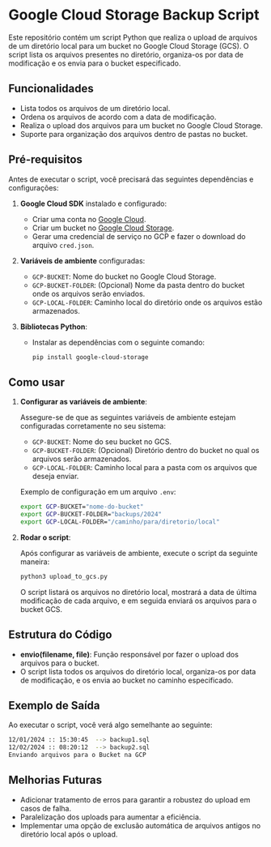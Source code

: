 # Google Cloud Storage Backup Script

Este repositório contém um script Python que realiza o upload de arquivos de um diretório local para um bucket no Google Cloud Storage (GCS). O script lista os arquivos presentes no diretório, organiza-os por data de modificação e os envia para o bucket especificado.

## Funcionalidades

- Lista todos os arquivos de um diretório local.
- Ordena os arquivos de acordo com a data de modificação.
- Realiza o upload dos arquivos para um bucket no Google Cloud Storage.
- Suporte para organização dos arquivos dentro de pastas no bucket.

## Pré-requisitos

Antes de executar o script, você precisará das seguintes dependências e configurações:

1. **Google Cloud SDK** instalado e configurado:
   - Criar uma conta no [Google Cloud](https://cloud.google.com/).
   - Criar um bucket no [Google Cloud Storage](https://cloud.google.com/storage).
   - Gerar uma credencial de serviço no GCP e fazer o download do arquivo `cred.json`.

2. **Variáveis de ambiente** configuradas:
   - `GCP-BUCKET`: Nome do bucket no Google Cloud Storage.
   - `GCP-BUCKET-FOLDER`: (Opcional) Nome da pasta dentro do bucket onde os arquivos serão enviados.
   - `GCP-LOCAL-FOLDER`: Caminho local do diretório onde os arquivos estão armazenados.

3. **Bibliotecas Python**:

   - Instalar as dependências com o seguinte comando:
     
     ```bash
     pip install google-cloud-storage
     ```

## Como usar

1. **Configurar as variáveis de ambiente**:

   Assegure-se de que as seguintes variáveis de ambiente estejam configuradas corretamente no seu sistema:
   
   - `GCP-BUCKET`: Nome do seu bucket no GCS.
   - `GCP-BUCKET-FOLDER`: (Opcional) Diretório dentro do bucket no qual os arquivos serão armazenados.
   - `GCP-LOCAL-FOLDER`: Caminho local para a pasta com os arquivos que deseja enviar.

   Exemplo de configuração em um arquivo `.env`:
   ```bash
   export GCP-BUCKET="nome-do-bucket"
   export GCP-BUCKET-FOLDER="backups/2024"
   export GCP-LOCAL-FOLDER="/caminho/para/diretorio/local"

2. **Rodar o script**:

   Após configurar as variáveis de ambiente, execute o script da seguinte maneira:
    ```bash
    python3 upload_to_gcs.py
    ```

   O script listará os arquivos no diretório local, mostrará a data de última modificação de cada arquivo, e em seguida enviará os arquivos para o bucket GCS.

## Estrutura do Código

- **envio(filename, file)**: Função responsável por fazer o upload dos arquivos para o bucket.
- O script lista todos os arquivos do diretório local, organiza-os por data de modificação, e os envia ao bucket no caminho especificado.

## Exemplo de Saída

  Ao executar o script, você verá algo semelhante ao seguinte:
   ```bash
   12/01/2024 :: 15:30:45  --> backup1.sql
   12/02/2024 :: 08:20:12  --> backup2.sql
   Enviando arquivos para o Bucket na GCP
   ```

## Melhorias Futuras

- Adicionar tratamento de erros para garantir a robustez do upload em casos de falha.
- Paralelização dos uploads para aumentar a eficiência.
- Implementar uma opção de exclusão automática de arquivos antigos no diretório local após o upload.

